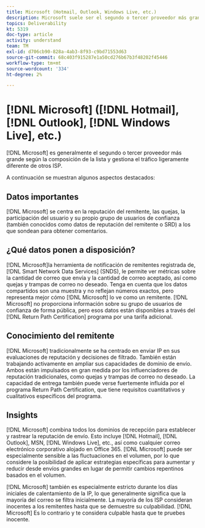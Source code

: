 ```yaml
---
title: Microsoft (Hotmail, Outlook, Windows Live, etc.)
description: Microsoft suele ser el segundo o tercer proveedor más grande según la composición de la lista y gestiona el tráfico de forma ligeramente diferente al de otros ISP.
topics: Deliverability
kt: 5319
doc-type: article
activity: understand
team: TM
exl-id: d706cb90-828a-4ab3-8f93-c9bd71553d63
source-git-commit: 68c403f915287e1a50cd276b67b3f48202f45446
workflow-type: tm+mt
source-wordcount: '334'
ht-degree: 2%

---
```


# [!DNL Microsoft] ([!DNL Hotmail], [!DNL Outlook], [!DNL Windows Live], etc.)

[!DNL Microsoft] es generalmente el segundo o tercer proveedor más grande según la composición de la lista y gestiona el tráfico ligeramente diferente de otros ISP.

A continuación se muestran algunos aspectos destacados:

## Datos importantes

[!DNL Microsoft] se centra en la reputación del remitente, las quejas, la participación del usuario y su propio grupo de usuarios de confianza (también conocidos como datos de reputación del remitente o SRD) a los que sondean para obtener comentarios.

## ¿Qué datos ponen a disposición?

[!DNL Microsoft]la herramienta de notificación de remitentes registrada de, [!DNL Smart Network Data Services] (SNDS), le permite ver métricas sobre la cantidad de correo que envía y la cantidad de correo aceptado, así como quejas y trampas de correo no deseado. Tenga en cuenta que los datos compartidos son una muestra y no reflejan números exactos, pero representa mejor cómo [!DNL Microsoft] lo ve como un remitente. [!DNL Microsoft] no proporciona información sobre su grupo de usuarios de confianza de forma pública, pero esos datos están disponibles a través del [!DNL Return Path Certification] programa por una tarifa adicional.

## Conocimiento del remitente

[!DNL Microsoft] tradicionalmente se ha centrado en enviar IP en sus evaluaciones de reputación y decisiones de filtrado. También están trabajando activamente en ampliar sus capacidades de dominio de envío. Ambos están impulsados en gran medida por los influenciadores de reputación tradicionales, como quejas y trampas de correo no deseado. La capacidad de entrega también puede verse fuertemente influida por el programa Return Path Certification, que tiene requisitos cuantitativos y cualitativos específicos del programa.

## Insights

[!DNL Microsoft] combina todos los dominios de recepción para establecer y rastrear la reputación de envío. Esto incluye [!DNL Hotmail], [!DNL Outlook], MSN, [!DNL Windows Live], etc., así como cualquier correo electrónico corporativo alojado en Office 365. [!DNL Microsoft] puede ser especialmente sensible a las fluctuaciones en el volumen, por lo que considere la posibilidad de aplicar estrategias específicas para aumentar y reducir desde envíos grandes en lugar de permitir cambios repentinos basados en el volumen.

[!DNL Microsoft] también es especialmente estricto durante los días iniciales de calentamiento de la IP, lo que generalmente significa que la mayoría del correo se filtra inicialmente. La mayoría de los ISP consideran inocentes a los remitentes hasta que se demuestre su culpabilidad. [!DNL Microsoft] Es lo contrario y te considera culpable hasta que te pruebes inocente.
